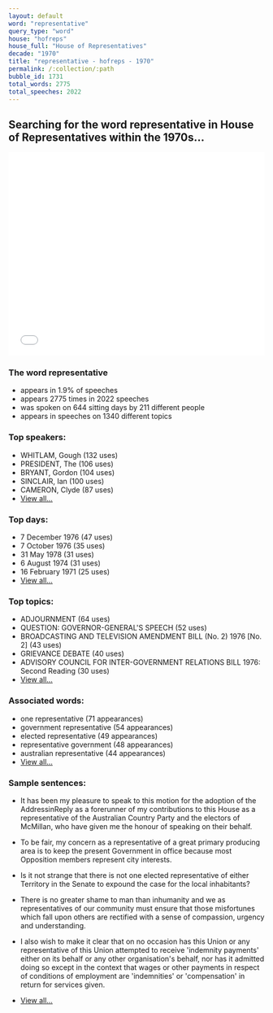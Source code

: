 ```yaml
---
layout: default
word: "representative"
query_type: "word"
house: "hofreps"
house_full: "House of Representatives"
decade: "1970"
title: "representative - hofreps - 1970"
permalink: /:collection/:path
bubble_id: 1731
total_words: 2775
total_speeches: 2022
---
```



## Searching for the word **representative** in House of Representatives within the 1970s...

<iframe width="100%" height="400" frameborder="0" scrolling="no" src="//plot.ly/~wragge/1731.embed"></iframe>

### The word **representative**

* appears in 1.9% of speeches
* appears 2775 times in 2022 speeches
* was spoken on 644 sitting days by 211 different people
* appears in speeches on 1340 different topics

### Top speakers:

* WHITLAM, Gough (132 uses)
* PRESIDENT, The (106 uses)
* BRYANT, Gordon (104 uses)
* SINCLAIR, Ian (100 uses)
* CAMERON, Clyde (87 uses)
* [View all...](speakers/)


### Top days:

* 7 December 1976 (47 uses)
* 7 October 1976 (35 uses)
* 31 May 1978 (31 uses)
* 6 August 1974 (31 uses)
* 16 February 1971 (25 uses)
* [View all...](days/)


### Top topics:

* ADJOURNMENT (64 uses)
* QUESTION: GOVERNOR-GENERAL'S SPEECH (52 uses)
* BROADCASTING AND TELEVISION AMENDMENT BILL (No. 2) 1976 [No. 2] (43 uses)
* GRIEVANCE DEBATE (40 uses)
* ADVISORY COUNCIL FOR INTER-GOVERNMENT RELATIONS BILL 1976: Second Reading (30 uses)
* [View all...](topics/)


### Associated words:

* one representative (71 appearances)
* government representative (54 appearances)
* elected representative (49 appearances)
* representative government (48 appearances)
* australian representative (44 appearances)
* [View all...](collocations/)


### Sample sentences:

* It has been my pleasure to speak to this motion for the adoption of the AddressinReply as a forerunner of my contributions to this House as a <span class="highlight">representative</span> of the Australian Country Party and the electors of McMillan, who have given me the honour of speaking on their behalf.

* To be fair, my concern as a <span class="highlight">representative</span> of a great primary producing area is to keep the present Government in office because most Opposition members represent city interests.

* Is it not strange that there is not one elected <span class="highlight">representative</span> of either Territory in the Senate to expound the case for the local inhabitants?

* There is no greater shame to man than inhumanity and we as representatives of our community must ensure that those misfortunes which fall upon others are rectified with a sense of compassion, urgency and understanding.

* I also wish to make it clear that on no occasion has this Union or any <span class="highlight">representative</span> of this Union attempted to receive 'indemnity payments' either on its behalf or any other organisation's behalf, nor has it admitted doing so except in the context that wages or other payments in respect of conditions of employment are 'indemnities' or 'compensation' in return for services given.

* [View all...](contexts/)
